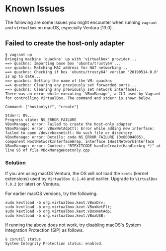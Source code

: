 # Known Issues

The following are some issues you might encounter when running `vagrant` and `virtualbox` on macOS, especially Ventura (13.0).

## Failed to create the host-only adapter

```
§ vagrant up
Bringing machine 'quackns' up with 'virtualbox' provider...
==> quackns: Importing base box 'ubuntu/trusty64'...
==> quackns: Matching MAC address for NAT networking...
==> quackns: Checking if box 'ubuntu/trusty64' version '20190514.0.0' is up to date...
==> quackns: Setting the name of the VM: quackns
==> quackns: Clearing any previously set forwarded ports...
==> quackns: Clearing any previously set network interfaces...
There was an error while executing `VBoxManage`, a CLI used by Vagrant
for controlling VirtualBox. The command and stderr is shown below.

Command: ["hostonlyif", "create"]

Stderr: 0%...
Progress state: NS_ERROR_FAILURE
VBoxManage: error: Failed to create the host-only adapter
VBoxManage: error: VBoxNetAdpCtl: Error while adding new interface: failed to open /dev/vboxnetctl: No such file or directory
VBoxManage: error: Details: code NS_ERROR_FAILURE (0x80004005), component HostNetworkInterfaceWrap, interface IHostNetworkInterface
VBoxManage: error: Context: "RTEXITCODE handleCreate(HandlerArg *)" at line 95 of file VBoxManageHostonly.cpp
```

### Solution

If you are using macOS Ventura, the OS will not load the `kexts` (kernel extensions) used by `VirtualBox 6.1.40` and earlier. Upgrade to `VirtualBox 7.0.2` (or later) on Ventura.

For earlier macOS versions, try the following.
```
sudo kextload -b org.virtualbox.kext.VBoxDrv;
sudo kextload -b org.virtualbox.kext.VBoxNetFlt;
sudo kextload -b org.virtualbox.kext.VBoxNetAdp;
sudo kextload -b org.virtualbox.kext.VBoxUSB;
```

If running the above does not work, try disabling macOS's System Integration Protection (SIP) as follows.
```
§ csrutil status
System Integrity Protection status: enabled.
```
